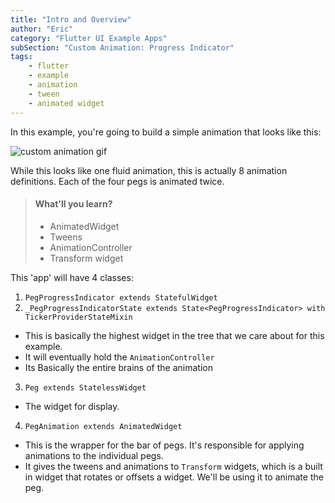```yaml
---
title: "Intro and Overview"
author: "Eric"
category: "Flutter UI Example Apps"
subSection: "Custom Animation: Progress Indicator"
tags:
    - flutter
    - example
    - animation
    - tween
    - animated widget
---
```


In this example, you're going to build a simple animation that looks like this:

![custom animation gif](https://res.cloudinary.com/ericwindmill/image/upload/c_scale,w_250/v1525022858/flutter_by_example/animation.gif)

While this looks like one fluid animation, this is actually 8 animation definitions. Each of the four pegs is animated twice. 

> #### What'll you learn?
>
> * AnimatedWidget
> * Tweens
> * AnimationController
> * Transform widget

This 'app' will have 4 classes:

1. `PegProgressIndicator extends StatefulWidget`
2. `_PegProgressIndicatorState extends State<PegProgressIndicator> with TickerProviderStateMixin`

* This is basically the highest widget in the tree that we care about for this example. 
* It will eventually hold the `AnimationController`
* Its Basically the entire brains of the animation

3. `Peg extends StatelessWidget`

* The widget for display.

4. `PegAnimation extends AnimatedWidget`

* This is the wrapper for the bar of pegs. It's responsible for applying animations to the individual pegs.
* It gives the tweens and animations to `Transform` widgets, which is a built in widget that rotates or offsets a widget. We'll be using it to animate the peg.
